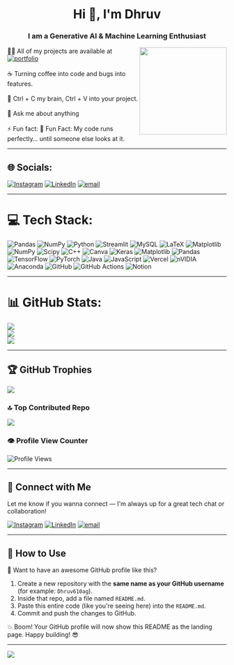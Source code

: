 <h1 align="center">Hi 👋, I'm Dhruv</h1>
<h3 align="center"><strong>I am a Generative AI & Machine Learning Enthusiast</strong></h3>
<div>
  <img align="right" src="https://media4.giphy.com/media/v1.Y2lkPTc5MGI3NjExZ3VmbHE0emx5MmJoNjdrZHJ6OTVmY3dyYmVpcXN0NGR0b2F5dGhhOCZlcD12MV9pbnRlcm5hbF9naWZfYnlfaWQmY3Q9Zw/o0vwzuFwCGAFO/giphy.gif" width="200" height="200">

👨‍💻 All of my projects are available at [![portfolio](https://img.shields.io/badge/my_portfolio-000?style=for-the-badge&logo=ko-fi&logoColor=white)](https://portfolio-website-jade-xi.vercel.app/)<br></br>
☕️ Turning coffee into code and bugs into features.<br><br>🧠 Ctrl + C my brain, Ctrl + V into your project.<br><br>💬 Ask me about anything <br><br>⚡ Fun fact:  🧃 Fun Fact: My code runs perfectly… until someone else looks at it.<br>
</div>

---

## 🌐 Socials:
[![Instagram](https://img.shields.io/badge/Instagram-%23E4405F.svg?logo=Instagram&logoColor=white)](https://instagram.com/610dhruv) [![LinkedIn](https://img.shields.io/badge/LinkedIn-%230077B5.svg?logo=linkedin&logoColor=white)](https://linkedin.com/in/http://www.linkedin.com/in/dhruv-agarwal-773b32287) [![email](https://img.shields.io/badge/Email-D14836?logo=gmail&logoColor=white)](mailto:dhruv610agg@gmail.com) 

---

# 💻 Tech Stack:
![Pandas](https://img.shields.io/badge/pandas-%23150458.svg?style=plastic&logo=pandas&logoColor=white) ![NumPy](https://img.shields.io/badge/numpy-%23013243.svg?style=plastic&logo=numpy&logoColor=white) ![Python](https://img.shields.io/badge/python-3670A0?style=plastic&logo=python&logoColor=ffdd54) ![Streamlit](https://img.shields.io/badge/Streamlit-%23FE4B4B.svg?style=plastic&logo=streamlit&logoColor=white) ![MySQL](https://img.shields.io/badge/mysql-4479A1.svg?style=plastic&logo=mysql&logoColor=white) ![LaTeX](https://img.shields.io/badge/latex-%23008080.svg?style=plastic&logo=latex&logoColor=white) ![Matplotlib](https://img.shields.io/badge/Matplotlib-%23ffffff.svg?style=plastic&logo=Matplotlib&logoColor=black) ![NumPy](https://img.shields.io/badge/numpy-%23013243.svg?style=plastic&logo=numpy&logoColor=white) ![Scipy](https://img.shields.io/badge/SciPy-%230C55A5.svg?style=plastic&logo=scipy&logoColor=%white) ![C++](https://img.shields.io/badge/c++-%2300599C.svg?style=plastic&logo=c%2B%2B&logoColor=white) ![Canva](https://img.shields.io/badge/Canva-%2300C4CC.svg?style=plastic&logo=Canva&logoColor=white) ![Keras](https://img.shields.io/badge/Keras-%23D00000.svg?style=plastic&logo=Keras&logoColor=white) ![Matplotlib](https://img.shields.io/badge/Matplotlib-%23ffffff.svg?style=plastic&logo=Matplotlib&logoColor=black) ![Pandas](https://img.shields.io/badge/pandas-%23150458.svg?style=plastic&logo=pandas&logoColor=white) ![TensorFlow](https://img.shields.io/badge/TensorFlow-%23FF6F00.svg?style=plastic&logo=TensorFlow&logoColor=white) ![PyTorch](https://img.shields.io/badge/PyTorch-%23EE4C2C.svg?style=plastic&logo=PyTorch&logoColor=white) ![Java](https://img.shields.io/badge/java-%23ED8B00.svg?style=plastic&logo=openjdk&logoColor=white) ![JavaScript](https://img.shields.io/badge/javascript-%23323330.svg?style=plastic&logo=javascript&logoColor=%23F7DF1E) ![Vercel](https://img.shields.io/badge/vercel-%23000000.svg?style=plastic&logo=vercel&logoColor=white) ![nVIDIA](https://img.shields.io/badge/cuda-000000.svg?style=plastic&logo=nVIDIA&logoColor=green) ![Anaconda](https://img.shields.io/badge/Anaconda-%2344A833.svg?style=plastic&logo=anaconda&logoColor=white) ![GitHub](https://img.shields.io/badge/github-%23121011.svg?style=plastic&logo=github&logoColor=white) ![GitHub Actions](https://img.shields.io/badge/github%20actions-%232671E5.svg?style=plastic&logo=githubactions&logoColor=white) ![Notion](https://img.shields.io/badge/Notion-%23000000.svg?style=plastic&logo=notion&logoColor=white)

---

# 📊 GitHub Stats:
![](https://github-readme-stats.vercel.app/api?username=Dhruv610ag&theme=vision-friendly-dark&hide_border=false&include_all_commits=true&count_private=true)<br/>
![](https://nirzak-streak-stats.vercel.app/?user=Dhruv610ag&theme=vision-friendly-dark&hide_border=false)<br/>
![](https://github-readme-stats.vercel.app/api/top-langs/?username=Dhruv610ag&theme=vision-friendly-dark&hide_border=false&include_all_commits=true&count_private=true&layout=compact)

---

## 🏆 GitHub Trophies
![](https://github-profile-trophy.vercel.app/?username=Dhruv610ag&theme=radical&no-frame=false&no-bg=false&margin-w=4)

### 🔝 Top Contributed Repo
![](https://github-contributor-stats.vercel.app/api?username=Dhruv610ag&limit=5&theme=dark&combine_all_yearly_contributions=true)

### 👁️ Profile View Counter
![Profile Views](https://komarev.com/ghpvc/?username=Dhruv610ag&color=blue)  

---

## 🤝 Connect with Me
<p>Let me know if you wanna connect — I'm always up for a great tech chat or collaboration!</p>

[![Instagram](https://img.shields.io/badge/Instagram-%23E4405F.svg?logo=Instagram&logoColor=white)](https://instagram.com/610dhruv) 
[![LinkedIn](https://img.shields.io/badge/LinkedIn-%230077B5.svg?logo=linkedin&logoColor=white)](https://linkedin.com/in/http://www.linkedin.com/in/dhruv-agarwal-773b32287) 
[![email](https://img.shields.io/badge/Email-D14836?logo=gmail&logoColor=white)](mailto:dhruv610agg@gmail.com) 

---

## 📌 How to Use

🚀 Want to have an awesome GitHub profile like this?

1. Create a new repository with the **same name as your GitHub username** (for example: `Dhruv610ag`).
2. Inside that repo, add a file named `README.md`.
3. Paste this entire code (like you're seeing here) into the `README.md`.
4. Commit and push the changes to GitHub.

💥 Boom! Your GitHub profile will now show this README as the landing page. Happy building! 😎

---

[![](https://visitcount.itsvg.in/api?id=Dhruv610ag&icon=1&color=8)](https://visitcount.itsvg.in)

<!-- Proudly created with GPRM ( https://gprm.itsvg.in ) -->
